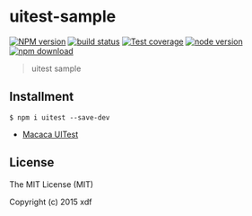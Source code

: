 # uitest-sample

[![NPM version][npm-image]][npm-url]
[![build status][travis-image]][travis-url]
[![Test coverage][coveralls-image]][coveralls-url]
[![node version][node-image]][node-url]
[![npm download][download-image]][download-url]

[npm-image]: https://img.shields.io/npm/v/uitest-sample.svg?style=flat-square
[npm-url]: https://npmjs.org/package/uitest-sample
[travis-image]: https://img.shields.io/travis/xudafeng/uitest-sample.svg?style=flat-square
[travis-url]: https://travis-ci.org/xudafeng/uitest-sample
[coveralls-image]: https://img.shields.io/coveralls/xudafeng/uitest-sample.svg?style=flat-square
[coveralls-url]: https://coveralls.io/r/xudafeng/uitest-sample?branch=master
[node-image]: https://img.shields.io/badge/node.js-%3E=_0.10-green.svg?style=flat-square
[node-url]: http://nodejs.org/download/
[download-image]: https://img.shields.io/npm/dm/uitest-sample.svg?style=flat-square
[download-url]: https://npmjs.org/package/uitest-sample

> uitest sample

## Installment

```shell
$ npm i uitest --save-dev
```

- [Macaca UITest](https://github.com/macacajs/uitest)

## License

The MIT License (MIT)

Copyright (c) 2015 xdf
